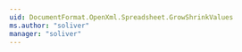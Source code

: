 ```yaml
---
uid: DocumentFormat.OpenXml.Spreadsheet.GrowShrinkValues
ms.author: "soliver"
manager: "soliver"
---
```

